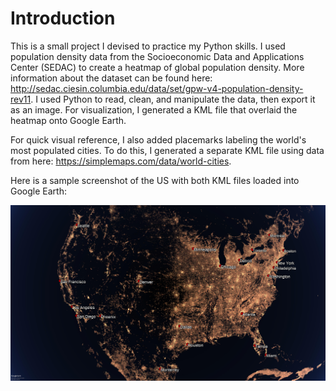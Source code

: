 # Introduction

This is a small project I devised to practice my Python skills. I used population density data from the Socioeconomic Data and Applications Center (SEDAC) to create a heatmap of global population density. More information about the dataset can be found here: http://sedac.ciesin.columbia.edu/data/set/gpw-v4-population-density-rev11. I used Python to read, clean, and manipulate the data, then export it as an image. For visualization, I generated a KML file that overlaid the heatmap onto Google Earth.

For quick visual reference, I also added placemarks labeling the world's most populated cities. To do this, I generated a separate KML file using data from here: https://simplemaps.com/data/world-cities.

Here is a sample screenshot of the US with both KML files loaded into Google Earth:

![Screenshot](US_Population_Density.jpg)
